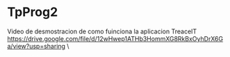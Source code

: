 # TpProg2
Video de desmostracion de como fuinciona la aplicacion TreaceIT
https://drive.google.com/file/d/12wHwep1ATHb3HommXG8RkBxOyhDrX6Ga/view?usp=sharing
\
